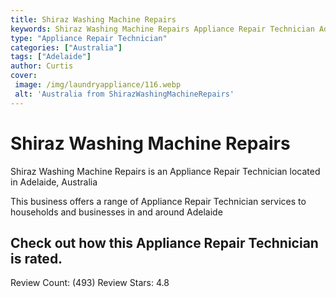 ```yaml
---
title: Shiraz Washing Machine Repairs
keywords: Shiraz Washing Machine Repairs Appliance Repair Technician Adelaide Australia 
type: "Appliance Repair Technician"
categories: ["Australia"]
tags: ["Adelaide"]
author: Curtis
cover:
 image: /img/laundryappliance/116.webp
 alt: 'Australia from ShirazWashingMachineRepairs'
---
```


# Shiraz Washing Machine Repairs
Shiraz Washing Machine Repairs is an Appliance Repair Technician located in Adelaide, Australia

This business offers a range of Appliance Repair Technician services to households and businesses in and around Adelaide

## Check out how this Appliance Repair Technician is rated.
Review Count: (493)
Review Stars: 4.8
